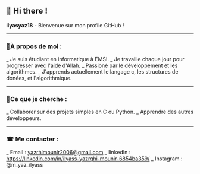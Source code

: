 ## 👋 Hi there !

**ilyasyaz18** - Bienvenue sur mon profile GitHub !

---

### 👨À propos de moi : 
_  Je suis étudiant en informatique à EMSI.
_  Je travaille chaque jour pour progresser avec l'aide d'Allah.
_  Passioné par le développement et les algorithmes.
_  J'apprends actuellement le langage c, les structures de donées, et l'algorithmique.

---

### 🔎Ce que je cherche :
_  Collaborer sur des projets simples en C ou Python.
_  Apprendre des autres développeurs.

---

###  ☎ Me contacter :
_ Email : yazrhimounir2006@gmail.com
_ linkedIn : https://linkedin.com/in/ilyass-yazrghi-mounir-6854ba359/
_ Instagram : @m_yaz_ilyass 
